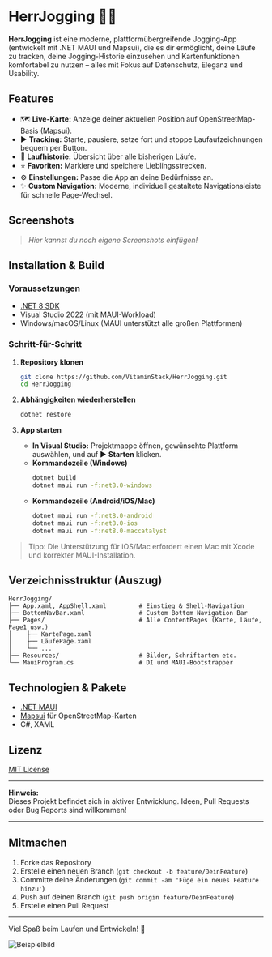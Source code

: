 ﻿
# HerrJogging 🏃‍♂️

**HerrJogging** ist eine moderne, plattformübergreifende Jogging-App (entwickelt mit .NET MAUI und Mapsui), die es dir ermöglicht, deine Läufe zu tracken, deine Jogging-Historie einzusehen und Kartenfunktionen komfortabel zu nutzen – alles mit Fokus auf Datenschutz, Eleganz und Usability.

## Features

- 🗺 **Live-Karte:** Anzeige deiner aktuellen Position auf OpenStreetMap-Basis (Mapsui).
- ▶️ **Tracking:** Starte, pausiere, setze fort und stoppe Laufaufzeichnungen bequem per Button.
- 📜 **Laufhistorie:** Übersicht über alle bisherigen Läufe.
- ⭐ **Favoriten:** Markiere und speichere Lieblingsstrecken.
- ⚙️ **Einstellungen:** Passe die App an deine Bedürfnisse an.
- ✨ **Custom Navigation:** Moderne, individuell gestaltete Navigationsleiste für schnelle Page-Wechsel.

## Screenshots

> *Hier kannst du noch eigene Screenshots einfügen!*

## Installation & Build

### Voraussetzungen

- [.NET 8 SDK](https://dotnet.microsoft.com/en-us/download)
- Visual Studio 2022 (mit MAUI-Workload)
- Windows/macOS/Linux (MAUI unterstützt alle großen Plattformen)

### Schritt-für-Schritt

1. **Repository klonen**
    ```bash
    git clone https://github.com/VitaminStack/HerrJogging.git
    cd HerrJogging
    ```

2. **Abhängigkeiten wiederherstellen**
    ```bash
    dotnet restore
    ```

3. **App starten**
    - **In Visual Studio:** Projektmappe öffnen, gewünschte Plattform auswählen, und auf ▶️ **Starten** klicken.
    - **Kommandozeile (Windows)**
      ```bash
      dotnet build
      dotnet maui run -f:net8.0-windows
      ```
    - **Kommandozeile (Android/iOS/Mac)**
      ```bash
      dotnet maui run -f:net8.0-android
      dotnet maui run -f:net8.0-ios
      dotnet maui run -f:net8.0-maccatalyst
      ```

> Tipp: Die Unterstützung für iOS/Mac erfordert einen Mac mit Xcode und korrekter MAUI-Installation.

## Verzeichnisstruktur (Auszug)

```
HerrJogging/
├── App.xaml, AppShell.xaml         # Einstieg & Shell-Navigation
├── BottomNavBar.xaml               # Custom Bottom Navigation Bar
├── Pages/                          # Alle ContentPages (Karte, Läufe, Page1 usw.)
│    ├── KartePage.xaml
│    ├── LäufePage.xaml
│    └── ...
├── Resources/                      # Bilder, Schriftarten etc.
└── MauiProgram.cs                  # DI und MAUI-Bootstrapper
```

## Technologien & Pakete

- [.NET MAUI](https://learn.microsoft.com/de-de/dotnet/maui/)  
- [Mapsui](https://github.com/Mapsui/Mapsui) für OpenStreetMap-Karten  
- C#, XAML

## Lizenz

[MIT License](LICENSE.txt)

---

**Hinweis:**  
Dieses Projekt befindet sich in aktiver Entwicklung. Ideen, Pull Requests oder Bug Reports sind willkommen!

---

## Mitmachen

1. Forke das Repository
2. Erstelle einen neuen Branch (`git checkout -b feature/DeinFeature`)
3. Committe deine Änderungen (`git commit -am 'Füge ein neues Feature hinzu'`)
4. Push auf deinen Branch (`git push origin feature/DeinFeature`)
5. Erstelle einen Pull Request

---

Viel Spaß beim Laufen und Entwickeln! 👟


![Beispielbild](https://github.com/VitaminStack/HerrJogging/Screen.PNG)